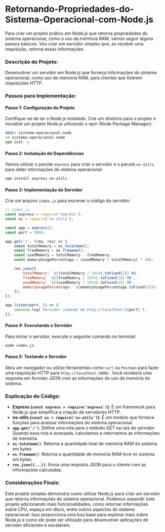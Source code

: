 # Retornando-Propriedades-do-Sistema-Operacional-com-Node.js

Para criar um projeto prático em Node.js que retorna propriedades do sistema operacional, como o uso da memória RAM, vamos seguir alguns passos básicos. Vou criar um servidor simples que, ao receber uma requisição, retorna essas informações.

### Descrição do Projeto:
Desenvolver um servidor em Node.js que forneça informações do sistema operacional, como uso de memória RAM, para clientes que fizerem requisições HTTP.

### Passos para Implementação:

#### Passo 1: Configuração do Projeto
Certifique-se de ter o Node.js instalado. Crie um diretório para o projeto e inicialize um projeto Node.js utilizando o npm (Node Package Manager):

```bash
mkdir sistema-operacional-node
cd sistema-operacional-node
npm init -y
```

#### Passo 2: Instalação de Dependências
Vamos utilizar o pacote `express` para criar o servidor e o pacote `os-utils` para obter informações do sistema operacional:

```bash
npm install express os-utils
```

#### Passo 3: Implementação do Servidor
Crie um arquivo `index.js` para escrever o código do servidor:

```javascript
// index.js
const express = require('express');
const os = require('os-utils');

const app = express();
const port = 3000;

app.get('/', (req, res) => {
    const totalMemory = os.totalmem();
    const freeMemory = os.freemem();
    const usedMemory = totalMemory - freeMemory;
    const memoryUsagePercentage = (usedMemory / totalMemory) * 100;

    res.json({
        totalMemory: `${(totalMemory / 1024).toFixed(2)} MB`,
        freeMemory: `${(freeMemory / 1024).toFixed(2)} MB`,
        usedMemory: `${(usedMemory / 1024).toFixed(2)} MB`,
        memoryUsagePercentage: `${memoryUsagePercentage.toFixed(2)}%`
    });
});

app.listen(port, () => {
    console.log(`Servidor rodando em http://localhost:${port}`);
});
```

#### Passo 4: Executando o Servidor
Para iniciar o servidor, execute o seguinte comando no terminal:

```bash
node index.js
```

#### Passo 5: Testando o Servidor
Abra um navegador ou utilize ferramentas como `curl` ou `Postman` para fazer uma requisição HTTP para `http://localhost:3000/`. Você receberá uma resposta em formato JSON com as informações de uso da memória do sistema.

### Explicação do Código:
- **Express (`const express = require('express')`)**: É um framework para Node.js que simplifica a criação de servidores HTTP.
- **os-utils (`const os = require('os-utils')`)**: É um módulo que fornece funções para acessar informações do sistema operacional.
- **`app.get('/')`**: Define uma rota para o método GET na raiz do servidor. Quando essa rota é acessada, calculamos e retornamos as informações de memória.
- **`os.totalmem()`**: Retorna a quantidade total de memória RAM do sistema em bytes.
- **`os.freemem()`**: Retorna a quantidade de memória RAM livre no sistema em bytes.
- **`res.json({...})`**: Envia uma resposta JSON para o cliente com as informações calculadas.

### Considerações Finais:
Este projeto simples demonstra como utilizar Node.js para criar um servidor que retorna informações do sistema operacional. Podemos expandir este projeto adicionando mais funcionalidades, como retornar informações sobre CPU, espaço em disco, entre outros aspectos do sistema operacional. Isso proporciona uma boa base para explorar mais sobre Node.js e como ele pode ser utilizado para desenvolver aplicações de servidor eficientes e escaláveis.
